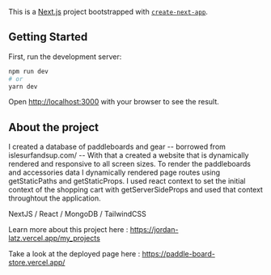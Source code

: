 This is a [Next.js](https://nextjs.org/) project bootstrapped with [`create-next-app`](https://github.com/vercel/next.js/tree/canary/packages/create-next-app).

## Getting Started

First, run the development server:

```bash
npm run dev
# or
yarn dev
```

Open [http://localhost:3000](http://localhost:3000) with your browser to see the result.



## About the project
I created a database of paddleboards and gear -- borrowed from islesurfandsup.com/ --  With that a created a website that is dynamically rendered and responsive to all screen sizes.  To render the paddleboards and accessories data I dynamically rendered page routes using getStaticPaths and getStaticProps.  I used react context to set the initial context of the shopping cart with getServerSideProps and used that context throughtout the application.

NextJS / React / MongoDB / TailwindCSS 

Learn more about this project here : https://jordan-latz.vercel.app/my_projects

Take a look at the deployed page here : https://paddle-board-store.vercel.app/

